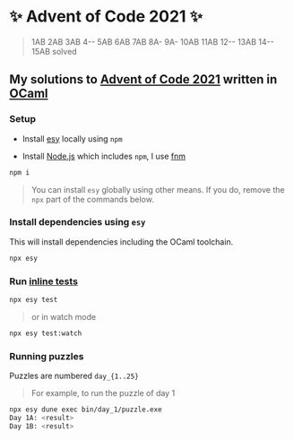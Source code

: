 # ✨ Advent of Code 2021 ✨

> 1AB 2AB 3AB 4-- 5AB 6AB 7AB 8A- 9A- 10AB 11AB 12-- 13AB 14-- 15AB solved

## My solutions to [Advent of Code 2021](https://adventofcode.com/2021/) written in [OCaml](https://ocaml.org/)

### Setup

- Install [esy](https://esy.sh/) locally using `npm`

- Install [Node.js](https://nodejs.org/) which includes `npm`, I use [fnm](https://github.com/Schniz/fnmvv/)

```bash
npm i
```

> You can install `esy` globally using other means. If you do, remove the `npx` part of the commands below.

### Install dependencies using `esy`

This will install dependencies including the OCaml toolchain.

```bash
npx esy
```

### Run [inline tests](https://github.com/janestreet/ppx_inline_test/)

```bash
npx esy test
```

> or in watch mode

```bash
npx esy test:watch
```

### Running puzzles

Puzzles are numbered `day_{1..25}`

> For example, to run the puzzle of day 1

```bash
npx esy dune exec bin/day_1/puzzle.exe
Day 1A: <result>
Day 1B: <result>
```
